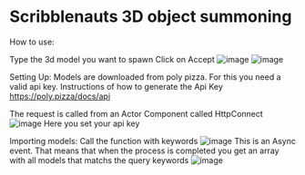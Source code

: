 
# Scribblenauts 3D object summoning

How to use:

Type the 3d model you want to spawn
Click on Accept 
![image](https://github.com/AndresPiola/ScribbleAINauts/assets/67182081/60ae4981-105e-4e9c-afd6-f1dd21d94876)
![image](https://github.com/AndresPiola/ScribbleAINauts/assets/67182081/a4d2e7c2-2c82-4da5-959d-ff68e762fefc)

Setting Up:
Models are downloaded from poly pizza. For this you need a valid api key.
Instructions of how to generate the Api Key
https://poly.pizza/docs/api

The request is called from an Actor Component called HttpConnect
![image](https://github.com/AndresPiola/ScribbleAINauts/assets/67182081/85477680-f34f-43f1-8c3e-3c6e4191ec74)
Here you set your api key

Importing models:
Call the function with keywords
![image](https://github.com/AndresPiola/ScribbleAINauts/assets/67182081/66aa43aa-70b8-4e00-9cae-be3e47103a26)
This is an Async event. That means that when the process is completed you get an array with all models that matchs the query keywords
![image](https://github.com/AndresPiola/ScribbleAINauts/assets/67182081/feab0137-119b-4400-a83b-7e99f4a1a990)



